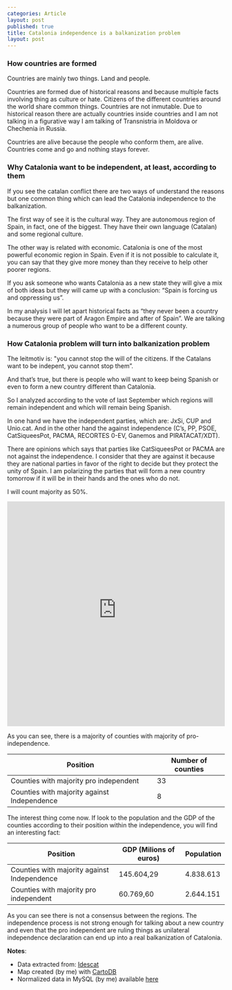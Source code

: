 ```yaml
---
categories: Article
layout: post
published: true
title: Catalonia independence is a balkanization problem
layout: post
---
```



### How countries are formed

Countries are mainly two things. Land and people.

Countries are formed due of historical reasons and because multiple facts involving thing as culture or hate. Citizens of the different countries around the world share common things. Countries are not inmutable. Due to historical reason there are actually countries inside countries and I am not talking in a figurative way I am talking of Transnistria in Moldova or Chechenia in Russia.

Countries are alive because the people who conform them, are alive. Countries come and go and nothing stays forever.

### Why Catalonia want to be independent, at least, according to them

If you see the catalan conflict there are two ways of understand the reasons but one common thing which can lead the Catalonia independence to the balkanization.

The first way of see it is the cultural way. They are autonomous region of Spain, in fact, one of the biggest. They have their own language (Catalan) and some regional culture.

The other way is related with economic. Catalonia is one of the most powerful economic region in Spain. Even if it is not possible to calculate it, you can say that they give more money than they receive to help other poorer regions.

If you ask someone who wants Catalonia as a new state they will give a mix of both ideas but they will came up with a conclusion: “Spain is forcing us and oppressing us”.

In my analysis I will let apart historical facts as “they never been a country because they were part of Aragon Empire and after of Spain”. We are talking a numerous group of people who want to be a different county.

### How Catalonia problem will turn into balkanization problem

The leitmotiv is: "you cannot stop the will of the citizens. If the Catalans want to be indepent, you cannot stop them”.

And that’s true, but there is people who will want to keep being Spanish or even to form a new country different than Catalonia.

So I analyzed according to the vote of last September which regions will remain independent and which will remain being Spanish.

In one hand we have the independent parties, which are: JxSi, CUP and Unio.cat.
And in the other hand the against independence (C’s, PP, PSOE, CatSiqueesPot, PACMA, RECORTES 0-EV, Ganemos and PIRATACAT/XDT).

There are opinions which says that parties like CatSiqueesPot or PACMA are not against the independence. I consider that they are against it because they are national parties in favor of the right to decide but they protect the unity of Spain. I am polarizing the parties that will form a new country tomorrow if it will be in their hands and the ones who do not.

I will count majority as 50%.


<iframe width="100%" height="520" frameborder="0" src="https://miguelbeltram.cartodb.com/viz/5b30f848-bc99-11e5-8cf8-0ef7f98ade21/embed_map" allowfullscreen="allowfullscreen"></iframe>


As you can see, there is a majority of counties with majority of pro-independence.

| Position                    |     Number of counties    |
| -------------------------------------- | ------- |
| Counties with majority pro independent | 33 |
| Counties with majority against Independence | 8 |

The interest thing come now. If look to the population and the GDP of the counties according to their position within the independence, you will find an interesting fact:

| Position | GDP (Milions of euros) | Population |
| -------- | ---------------------- | ---------- |
| Counties with majority against Independence | 145.604,29 | 4.838.613 |
| Counties with majority pro independent | 60.769,60 | 2.644.151 |

As you can see there is not a consensus between the regions. The independence process is not strong enough for talking about a new country and even that the pro independent are ruling things as unilateral independence declaration can end up into a real balkanization of Catalonia.

__Notes__:

- Data extracted from: [Idescat](http://www.idescat.cat/)
- Map created (by me) with [CartoDB](https://miguelbeltram.cartodb.com/viz/5b30f848-bc99-11e5-8cf8-0ef7f98ade21/map)
- Normalized data in MySQL (by me) available [here](https://www.dropbox.com/s/suwriwj7xk6khtw/cat_2015_2016-01-17.sql?dl=0)
